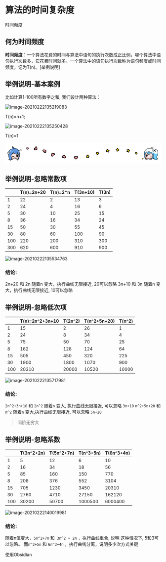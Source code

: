 # 算法的时间复杂度

时间频度

## 何为时间频度
**时间频度**：一个算法花费的时间与算法中语句的执行次数成正比例，哪个算法中语句执行次数多，它花费时间就多。一个算法中的语句执行次数称为语句频度或时间频度。记为T(n)。[举例说明]

## 举例说明-基本案例
比如计算1-100所有数字之和, 我们设计两种算法：

![image-20210222135219083](img/image-20210222135219083.png)

T(n)=n+1;

![image-20210222135250428](img/image-20210222135250428.png)

T(n)=1



![哔哩哔哩动画](../img/bilibili_line.png)




## 举例说明-忽略常数项

|      | T(n)=2n+20 | T(n)=2*n | T(3n+10) | T(3n) |
| ---- | ---------- | -------- | -------- | ----- |
| 1    | 22         | 2        | 13       | 3     |
| 2    | 24         | 4        | 16       | 6     |
| 5    | 30         | 10       | 25       | 15    |
| 8    | 36         | 16       | 34       | 24    |
| 15   | 50         | 30       | 55       | 45    |
| 30   | 80         | 60       | 100      | 90    |
| 100  | 220        | 200      | 310      | 300   |
| 300  | 620        | 600      | 910      | 900   |

![image-20210222135534763](img/image-20210222135534763.png)



### 结论: 
2n+20 和 2n 随着n 变大，执行曲线无限接近, 20可以忽略
3n+10 和 3n 随着n 变大，执行曲线无限接近, 10可以忽略

## 举例说明-忽略低次项



|      | T(n)=2n^2+3n+10 | T(2n^2) | T(n^2+5n+20) | T(n^2) |
| ---- | --------------- | ------- | ------------ | ------ |
| 1    | 15              | 2       | 26           | 1      |
| 2    | 24              | 8       | 34           | 4      |
| 5    | 75              | 50      | 70           | 25     |
| 8    | 162             | 128     | 124          | 64     |
| 15   | 505             | 450     | 320          | 225    |
| 30   | 1900            | 1800    | 1070         | 900    |
| 100  | 20310           | 20000   | 10520        | 10000  |

![image-20210222135717981](img/image-20210222135717981.png)

### 结论: 
`2n^2+3n+10` 和 `2n^2` 随着`n` 变大, 执行曲线无限接近, 可以忽略 `3n+10`
`n^2+5n+20` 和 `n^2` 随着`n` 变大,执行曲线无限接近, 可以忽略 `5n+20`

> 同阶无穷大

## 举例说明-忽略系数



|      | T(3n^2+2n) | T(5n^2+7n) | T(n^3+5n) | T(6n^3+4n) |
| ---- | ---------- | ---------- | --------- | ---------- |
| 1    | 5          | 12         | 6         | 10         |
| 2    | 16         | 34         | 18        | 56         |
| 5    | 85         | 160        | 150       | 770        |
| 8    | 208        | 376        | 552       | 3104       |
| 15   | 705        | 1230       | 3450      | 20310      |
| 30   | 2760       | 4710       | 27150     | 162120     |
| 100  | 30200      | 50700      | 1000500   | 6000400    |



![image-20210222140019981](img/image-20210222140019981.png)

### 结论: 
随着n值变大，`5n^2+7n` 和` 3n^2 + 2n` ，执行曲线重合, 说明  这种情况下, 5和3可以忽略。
而`n^3+5n` 和 `6n^3+4n`  ，执行曲线分离，说明多少次方式关键



 
使用Obsidian

